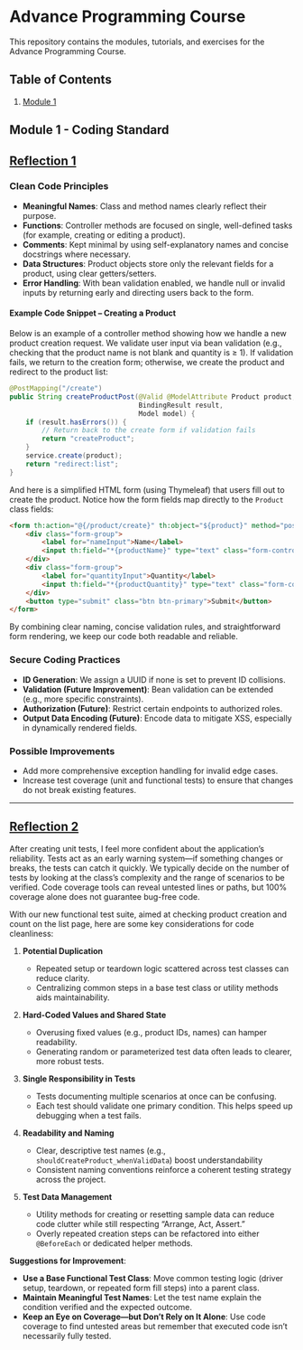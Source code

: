 # Advance Programming Course
This repository contains the modules, tutorials, and exercises for the Advance Programming Course.

## Table of Contents
1. [Module 1](#module-1)

## Module 1 - Coding Standard <a id="module-1"></a>

## <ins> Reflection 1 </ins>

### Clean Code Principles
- **Meaningful Names**: Class and method names clearly reflect their purpose.
- **Functions**: Controller methods are focused on single, well-defined tasks (for example, creating or editing a product).
- **Comments**: Kept minimal by using self-explanatory names and concise docstrings where necessary.
- **Data Structures**: Product objects store only the relevant fields for a product, using clear getters/setters.
- **Error Handling**: With bean validation enabled, we handle null or invalid inputs by returning early and directing users back to the form.

#### Example Code Snippet – Creating a Product
Below is an example of a controller method showing how we handle a new product creation request. We validate user input via bean validation (e.g., checking that the product name is not blank and quantity is ≥ 1). If validation fails, we return to the creation form; otherwise, we create the product and redirect to the product list:

```java
@PostMapping("/create")
public String createProductPost(@Valid @ModelAttribute Product product,
                                BindingResult result,
                                Model model) {
    if (result.hasErrors()) {
        // Return back to the create form if validation fails
        return "createProduct";
    }
    service.create(product);
    return "redirect:list";
}
```

And here is a simplified HTML form (using Thymeleaf) that users fill out to create the product. Notice how the form fields map directly to the `Product` class fields:

```html
<form th:action="@{/product/create}" th:object="${product}" method="post">
    <div class="form-group">
        <label for="nameInput">Name</label>
        <input th:field="*{productName}" type="text" class="form-control mb-4 col-4" id="nameInput">
    </div>
    <div class="form-group">
        <label for="quantityInput">Quantity</label>
        <input th:field="*{productQuantity}" type="text" class="form-control mb-4 col-4" id="quantityInput">
    </div>
    <button type="submit" class="btn btn-primary">Submit</button>
</form>
```

By combining clear naming, concise validation rules, and straightforward form rendering, we keep our code both readable and reliable.

### Secure Coding Practices
- **ID Generation**: We assign a UUID if none is set to prevent ID collisions.
- **Validation (Future Improvement)**: Bean validation can be extended (e.g., more specific constraints).
- **Authorization (Future)**: Restrict certain endpoints to authorized roles.
- **Output Data Encoding (Future)**: Encode data to mitigate XSS, especially in dynamically rendered fields.

### Possible Improvements
- Add more comprehensive exception handling for invalid edge cases.
- Increase test coverage (unit and functional tests) to ensure that changes do not break existing features.

---

## <ins> Reflection 2 </ins>

After creating unit tests, I feel more confident about the application’s reliability. Tests act as an early warning system—if something changes or breaks, the tests can catch it quickly. We typically decide on the number of tests by looking at the class’s complexity and the range of scenarios to be verified. Code coverage tools can reveal untested lines or paths, but 100% coverage alone does not guarantee bug-free code.

With our new functional test suite, aimed at checking product creation and count on the list page, here are some key considerations for code cleanliness:

1. **Potential Duplication**
   - Repeated setup or teardown logic scattered across test classes can reduce clarity.
   - Centralizing common steps in a base test class or utility methods aids maintainability.

2. **Hard-Coded Values and Shared State**
   - Overusing fixed values (e.g., product IDs, names) can hamper readability.
   - Generating random or parameterized test data often leads to clearer, more robust tests.

3. **Single Responsibility in Tests**
   - Tests documenting multiple scenarios at once can be confusing.
   - Each test should validate one primary condition. This helps speed up debugging when a test fails.

4. **Readability and Naming**
   - Clear, descriptive test names (e.g., `shouldCreateProduct_whenValidData`) boost understandability
   - Consistent naming conventions reinforce a coherent testing strategy across the project.

5. **Test Data Management**
   - Utility methods for creating or resetting sample data can reduce code clutter while still respecting “Arrange, Act, Assert.”
   - Overly repeated creation steps can be refactored into either `@BeforeEach` or dedicated helper methods.

**Suggestions for Improvement**:
- **Use a Base Functional Test Class**: Move common testing logic (driver setup, teardown, or repeated form fill steps) into a parent class.
- **Maintain Meaningful Test Names**: Let the test name explain the condition verified and the expected outcome.
- **Keep an Eye on Coverage—but Don’t Rely on It Alone**: Use code coverage to find untested areas but remember that executed code isn’t necessarily fully tested.